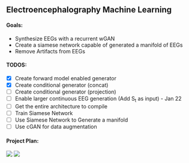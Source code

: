 ## Electroencephalography Machine Learning ##
#### Goals: ####
* Synthesize EEGs with a recurrent wGAN
* Create a siamese network capable of generated a manifold of EEGs
* Remove Artifacts from EEGs

#### TODOS: ####
- [x] Create forward model enabled generator 
- [x] Create conditional generator (concat)
- [ ] Create conditional generator (projection)
- [ ] Enable larger continuous EEG generation (Add S<sub>t</sub> as input) - Jan 22
- [ ] Get the entire architecture to compile 
- [ ] Train Siamese Network 
- [ ] Use Siamese Network to Generate a manifold 
- [ ] Use cGAN for data augmentation
  
#### Project Plan: ####

<img src="https://github.com/DanielLongo/eegML/blob/master/ProjectPlan/pg1.png"/>
<img src="https://github.com/DanielLongo/eegML/blob/master/ProjectPlan/pg2.png"/>
